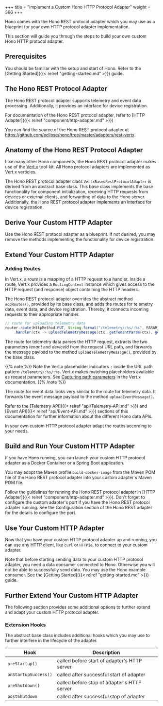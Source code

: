 +++
title = "Implement a Custom Hono HTTP Protocol Adapter"
weight = 396
+++

Hono comes with the Hono REST protocol adapter which you may use as a blueprint for your own HTTP protocol adapter 
implementation. 
<!--more-->



This section will guide you through the steps to build your own custom Hono HTTP protocol adapter.

## Prerequisites

You should be familiar with the setup and start of Hono. Refer to the 
[Getting Started]({{< relref "getting-started.md" >}}) guide.

## The Hono REST Protocol Adapter

The Hono REST protocol adapter supports telemetry and event data processing. Additionally, it provides an interface for 
device registration. 

For documentation of the Hono REST protocol adapter, refer to 
[HTTP Adapter]({{< relref "component/http-adapter.md" >}}) 

You can find the source of the Hono REST protocol adapter at 
<https://github.com/eclipse/hono/tree/master/adapters/rest-vertx>.

## Anatomy of the Hono REST Protocol Adapter
 
Like many other Hono components, the Hono REST protocol adapter makes use of the [Vert.x](https://vertx.io) tool-kit. 
All Hono protocol adapters are implemented as Vert.x verticles.

The Hono REST protocol adapter class `VertxBasedRestProtocolAdapter` is derived from an abstract base class. This base 
class implements the base functionality for component initialization, receiving HTTP requests from devices or external 
clients, and forwarding of data to the Hono server. Additionally, the Hono REST protocol adapter implements an 
interface for device registration.

## Derive Your Custom HTTP Adapter

Use the Hono REST protocol adapter as a blueprint. If not desired, you may remove the methods implementing the 
functionality for device registration.

## Extend Your Custom HTTP Adapter

### Adding Routes
In Vert.x, a *route* is a mapping of a HTTP request to a handler. Inside a route, Vert.x provides a `RoutingContext` 
instance which gives access to the HTTP request (and response) object containing the HTTP headers. 

The Hono REST protocol adapter overrides the abstract method `addRoutes()`, provided by its base class, and adds the 
routes for telemetry data, event data, and device registration. Thereby, it connects incoming requests to their 
appropriate handler.

```java
// route for uploading telemetry data
router.route(HttpMethod.PUT, String.format("/telemetry/:%s/:%s", PARAM_TENANT, PARAM_DEVICE_ID))
    .handler(ctx -> uploadTelemetryMessage(ctx, getTenantParam(ctx), getDeviceIdParam(ctx)));
```
 
The route for telemetry data parses the HTTP request, extracts the two parameters *tenant* and *deviceId* from the 
request URL path, and forwards the message payload to the method `uploadTelemetryMessage()`, provided by the base class.

{{% note %}}
Note the Vert.x placeholder indicators `:` inside the URL path pattern `/telemetry/:%s/:%s`. Vert.x makes matching 
placeholders available as request parameters. See [Capturing path parameters](
http://vertx.io/docs/vertx-web/java/#_capturing_path_parameters) in the Vert.x documentation.
{{% /note %}}

The route for event data looks very similar to the route for telemetry data. It forwards the event message payload to 
the method `uploadEventMessage()`.

Refer to the [Telemetry API]({{< relref "api/Telemetry-API.md" >}}) and [Event API]({{< relref "api/Event-API.md" >}}) 
sections of this documentation for further information about the different Hono data APIs.

In your own custom HTTP protocol adapter adapt the routes according to your needs. 

## Build and Run Your Custom HTTP Adapter
 
If you have Hono running, you can launch your custom HTTP protocol adapter as a Docker Container or a Spring Boot 
application.

You may adopt the Maven profile `build-docker-image` from the Maven POM file of the Hono REST protocol adapter into your 
custom adapter's Maven POM file. 

Follow the guidelines for running the Hono REST protocol adapter in 
[HTTP Adapter]({{< relref "component/http-adapter.md" >}}). Don't forget to configure the custom adapter's port if you 
have the Hono REST protocol adapter running. See the Configuration section of the Hono REST adapter for the details to 
configure the port. 

## Use Your Custom HTTP Adapter

Now that you have your custom HTTP protocol adapter up and running, you can use any HTTP client, like `curl` or 
`HTTPie`, to connect to your custom adapter. 

Note that before starting sending data to your custom HTTP protocol adapter, you need a data consumer connected to Hono. 
Otherwise you will not be able to successfully send data. You may use the Hono example consumer. See the 
[Getting Started]({{< relref "getting-started.md" >}}) guide.

## Further Extend Your Custom HTTP Adapter
The following section provides some additional options to further extend and adapt your custom HTTP protocol adapter. 

### Extension Hooks
The abstract base class includes additional hooks which you may use to further interfere in the lifecycle of the 
adapter.

| Hook | Description |
| ---- | ---- |
| `preStartup()` | called before start of adapter's HTTP server |
| `onStartupSuccess()` | called after successful start of adapter |  
| `preShutdown()` | called before stop of adapter's HTTP server |
| `postShutdown` | called after successful stop of adapter |
